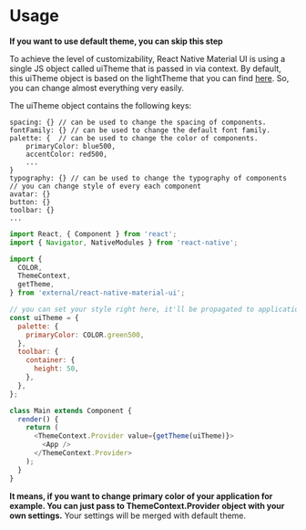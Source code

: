# Usage

**If you want to use default theme, you can skip this step**

To achieve the level of customizability, React Native Material UI is using a single JS object called uiTheme that is passed in via context. By default, this uiTheme object is based on the lightTheme that you can find [here](https://github.com/xotahal/react-native-material-ui/blob/master/src/styles/themes/light.js). So, you can change almost everything very easily.

The uiTheme object contains the following keys:

    spacing: {} // can be used to change the spacing of components.
    fontFamily: {} // can be used to change the default font family.
    palette: {  // can be used to change the color of components.
        primaryColor: blue500,
        accentColor: red500,
        ...
    }
    typography: {} // can be used to change the typography of components
    // you can change style of every each component
    avatar: {}
    button: {}
    toolbar: {}
    ...

```js
import React, { Component } from 'react';
import { Navigator, NativeModules } from 'react-native';

import {
  COLOR,
  ThemeContext,
  getTheme,
} from 'external/react-native-material-ui';

// you can set your style right here, it'll be propagated to application
const uiTheme = {
  palette: {
    primaryColor: COLOR.green500,
  },
  toolbar: {
    container: {
      height: 50,
    },
  },
};

class Main extends Component {
  render() {
    return (
      <ThemeContext.Provider value={getTheme(uiTheme)}>
        <App />
      </ThemeContext.Provider>
    );
  }
}
```

**It means, if you want to change primary color of your application for example. You can just pass to ThemeContext.Provider object with your own settings.** Your settings will be merged with default theme.
